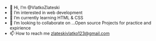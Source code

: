 - 👋 Hi, I’m @VlatkoZlateski
- 👀 I’m interested in web development
- 🌱 I’m currently learning HTML & CSS
- 💞️ I’m looking to collaborate on ...Open source Projects for practice and expirience
- 📫 How to reach me  zlateskivlatko123@gmail.com

<!---
VlatkoZlateski/VlatkoZlateski is a ✨ special ✨ repository because its `README.md` (this file) appears on your GitHub profile.
You can click the Preview link to take a look at your changes.
--->
